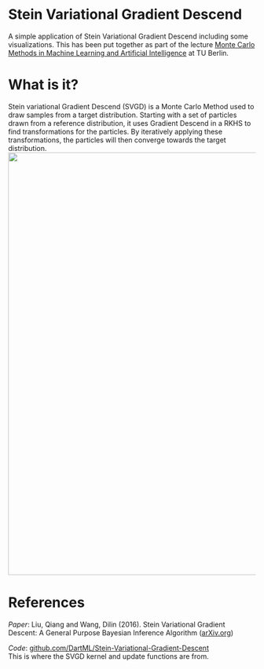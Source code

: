 # Stein Variational Gradient Descend
A simple application of Stein Variational Gradient Descend including some visualizations. This has been put together as part of the lecture [Monte Carlo Methods in Machine Learning and Artificial Intelligence](https://moseskonto.tu-berlin.de/moses/modultransfersystem/bolognamodule/beschreibung/anzeigen.html?number=40584&version=5&sprache=2) at TU Berlin.

# What is it?

Stein variational Gradient Descend (SVGD) is a Monte Carlo Method used to draw samples from a target distribution. Starting with a set of particles drawn from a reference distribution, it uses Gradient Descend in a RKHS to find transformations for the particles. By iteratively applying these transformations, the particles will then converge towards the target distribution. \
<img src="/presentation/svgd_mvn.gif" width="860">

# References
_Paper_: Liu, Qiang and Wang, Dilin (2016). Stein Variational Gradient Descent: A General Purpose Bayesian Inference Algorithm ([arXiv.org](https://arxiv.org/abs/1608.04471))

_Code_: [github.com/DartML/Stein-Variational-Gradient-Descent](https://github.com/DartML/Stein-Variational-Gradient-Descent) \
This is where the SVGD kernel and update functions are from.
